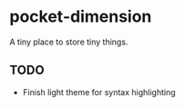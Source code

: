 # pocket-dimension

A tiny place to store tiny things.

## TODO

- Finish light theme for syntax highlighting